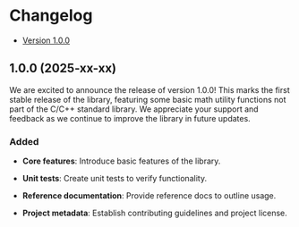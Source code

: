 # Changelog

- [Version 1.0.0](#100-2025-xx-xx)

## 1.0.0 (2025-xx-xx)

We are excited to announce the release of version 1.0.0! This marks the first
stable release of the library, featuring some basic math utility functions not
part of the C/C++ standard library. We appreciate your support and feedback
as we continue to improve the library in future updates.

### Added

- **Core features**: Introduce basic features of the library.

- **Unit tests**: Create unit tests to verify functionality.

- **Reference documentation**: Provide reference docs to outline usage.

- **Project metadata**: Establish contributing guidelines and project license.
